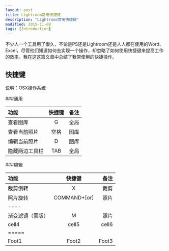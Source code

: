 ```yaml
---
layout: post
title: Lightroom常用快捷键
description: "Lightroom常用快捷键"
modified: 2015-11-08
tags: [Introduction]
---
```


不少人一个工具用了很久，不论是PS还是Lightroom还是人人都在使用的Word、Excel，尽管他们知道如何去实现一个操作，却忽略了如何使用快捷键来提高工作的效率。我在这这篇文章中总结了我常使用的快捷操作。

## 快捷键
说明：OSX操作系统

###通用

|功能         | 快捷键   | 备注    |
|:--------|:-------:|--------:|
| 查看图库      | G     | 全局      |
| 查看当前照片  | 空格   | 图库      |
| 编辑当前照片  | D      | 图库     |
| 隐藏两边工具栏 | TAB   | 全局      |

###编辑

|功能         | 快捷键   | 备注    |
|:--------|:-------:|--------:|
| 裁剪倒转   | X   | 裁剪   |
| 照片旋转   | COMMAND+[or]   |照片|
|----
| 渐变滤镜（蒙版）   | M   | 照片   |
| cell4   | cell5   | cell6   |
|=====
| Foot1   | Foot2   | Foot3

